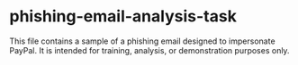 # phishing-email-analysis-task
This file contains a sample of a phishing email designed to impersonate PayPal. It is intended for training, analysis, or demonstration purposes only.
